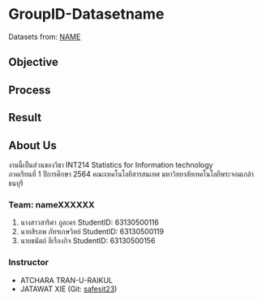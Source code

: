 # GroupID-Datasetname
Datasets from: [NAME](link)

## Objective

## Process

## Result

## About Us
งานนี้เป็นส่วนของวิชา INT214 Statistics for Information technology <br/> ภาคเรียนที่ 1 ปีการศึกษา 2564 คณะเทคโนโลยีสารสนเทศ มหาวิทยาลัยเทคโนโลยีพระจอมเกล้าธนบุรี
### Team: nameXXXXXX
1. นางสาวสาริศา ภูละคร     StudentID: 63130500116
2. นายสิรภพ ภัทรเกษวิทย์     StudentID: 63130500119
3. นายธนัตถ์ ลีเรืองกิจ     StudentID: 63130500156



### Instructor
- ATCHARA TRAN-U-RAIKUL
- JATAWAT XIE (Git: [safesit23](https://github.com/safesit23))

